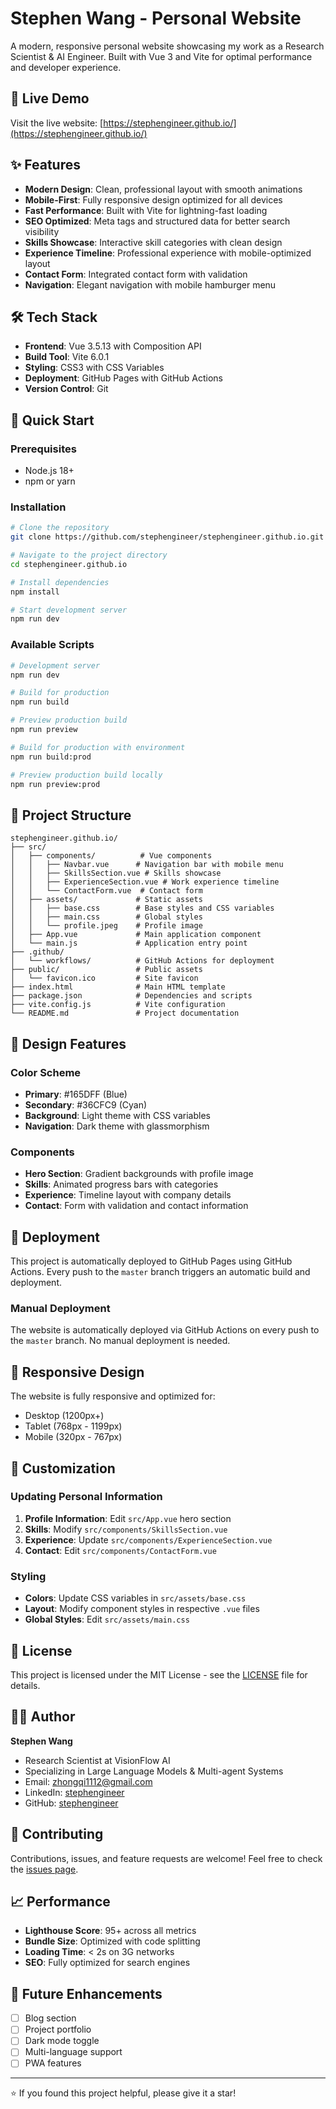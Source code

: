# Stephen Wang - Personal Website

A modern, responsive personal website showcasing my work as a Research Scientist & AI Engineer. Built with Vue 3 and Vite for optimal performance and developer experience.

## 🌟 Live Demo

Visit the live website: [https://stephengineer.github.io/](https://stephengineer.github.io/)

## ✨ Features

- **Modern Design**: Clean, professional layout with smooth animations
- **Mobile-First**: Fully responsive design optimized for all devices
- **Fast Performance**: Built with Vite for lightning-fast loading
- **SEO Optimized**: Meta tags and structured data for better search visibility
- **Skills Showcase**: Interactive skill categories with clean design
- **Experience Timeline**: Professional experience with mobile-optimized layout
- **Contact Form**: Integrated contact form with validation
- **Navigation**: Elegant navigation with mobile hamburger menu

## 🛠️ Tech Stack

- **Frontend**: Vue 3.5.13 with Composition API
- **Build Tool**: Vite 6.0.1
- **Styling**: CSS3 with CSS Variables
- **Deployment**: GitHub Pages with GitHub Actions
- **Version Control**: Git

## 🚀 Quick Start

### Prerequisites

- Node.js 18+ 
- npm or yarn

### Installation

```bash
# Clone the repository
git clone https://github.com/stephengineer/stephengineer.github.io.git

# Navigate to the project directory
cd stephengineer.github.io

# Install dependencies
npm install

# Start development server
npm run dev
```

### Available Scripts

```bash
# Development server
npm run dev

# Build for production
npm run build

# Preview production build
npm run preview

# Build for production with environment
npm run build:prod

# Preview production build locally
npm run preview:prod
```

## 📁 Project Structure

```
stephengineer.github.io/
├── src/
│   ├── components/          # Vue components
│   │   ├── Navbar.vue      # Navigation bar with mobile menu
│   │   ├── SkillsSection.vue # Skills showcase
│   │   ├── ExperienceSection.vue # Work experience timeline
│   │   └── ContactForm.vue  # Contact form
│   ├── assets/             # Static assets
│   │   ├── base.css        # Base styles and CSS variables
│   │   ├── main.css        # Global styles
│   │   └── profile.jpeg    # Profile image
│   ├── App.vue             # Main application component
│   └── main.js             # Application entry point
├── .github/
│   └── workflows/          # GitHub Actions for deployment
├── public/                 # Public assets
│   └── favicon.ico         # Site favicon
├── index.html              # Main HTML template
├── package.json            # Dependencies and scripts
├── vite.config.js          # Vite configuration
└── README.md               # Project documentation
```

## 🎨 Design Features

### Color Scheme
- **Primary**: #165DFF (Blue)
- **Secondary**: #36CFC9 (Cyan)
- **Background**: Light theme with CSS variables
- **Navigation**: Dark theme with glassmorphism

### Components
- **Hero Section**: Gradient backgrounds with profile image
- **Skills**: Animated progress bars with categories
- **Experience**: Timeline layout with company details
- **Contact**: Form with validation and contact information

## 🚀 Deployment

This project is automatically deployed to GitHub Pages using GitHub Actions. Every push to the `master` branch triggers an automatic build and deployment.

### Manual Deployment

The website is automatically deployed via GitHub Actions on every push to the `master` branch. No manual deployment is needed.

## 📱 Responsive Design

The website is fully responsive and optimized for:
- Desktop (1200px+)
- Tablet (768px - 1199px)
- Mobile (320px - 767px)

## 🔧 Customization

### Updating Personal Information

1. **Profile Information**: Edit `src/App.vue` hero section
2. **Skills**: Modify `src/components/SkillsSection.vue`
3. **Experience**: Update `src/components/ExperienceSection.vue`
4. **Contact**: Edit `src/components/ContactForm.vue`

### Styling

- **Colors**: Update CSS variables in `src/assets/base.css`
- **Layout**: Modify component styles in respective `.vue` files
- **Global Styles**: Edit `src/assets/main.css`

## 📄 License

This project is licensed under the MIT License - see the [LICENSE](LICENSE) file for details.

## 👨‍💻 Author

**Stephen Wang**
- Research Scientist at VisionFlow AI
- Specializing in Large Language Models & Multi-agent Systems
- Email: zhongqi1112@gmail.com
- LinkedIn: [stephengineer](https://www.linkedin.com/in/stephengineer/)
- GitHub: [stephengineer](https://github.com/stephengineer)

## 🤝 Contributing

Contributions, issues, and feature requests are welcome! Feel free to check the [issues page](../../issues).

## 📈 Performance

- **Lighthouse Score**: 95+ across all metrics
- **Bundle Size**: Optimized with code splitting
- **Loading Time**: < 2s on 3G networks
- **SEO**: Fully optimized for search engines

## 🔮 Future Enhancements

- [ ] Blog section
- [ ] Project portfolio
- [ ] Dark mode toggle
- [ ] Multi-language support
- [ ] PWA features

---

⭐ If you found this project helpful, please give it a star!